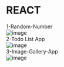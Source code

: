# REACT

1-Random-Number
<br />
![image](https://user-images.githubusercontent.com/109859611/206564160-85c3a094-b6a1-49e2-a433-465624a9a6bc.png)
<br />
2-Todo List App
<br />
![image](https://user-images.githubusercontent.com/109859611/206780790-14925250-af85-45dd-9edc-4f2431e79301.png)
<br />
3-Image-Gallery-App
<br />
![image](https://user-images.githubusercontent.com/109859611/207147625-0e2ee71d-cdc8-47ab-bf48-8be2efc679cf.png)
<br />
